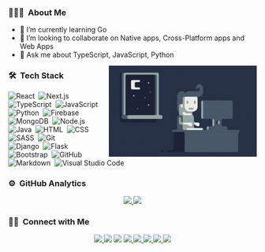 <!-- ## 👋 &nbsp;Hey there! -->

### 👨🏻‍💻 &nbsp;About Me

- 🌱 I’m currently learning Go
- 👯 I’m looking to collaborate on Native apps, Cross-Platform apps and Web Apps
- 💬 Ask me about TypeScript, JavaScript, Python

<img alt="Night Coding" src="https://raw.githubusercontent.com/AVS1508/AVS1508/master/assets/Night-Coding.gif" align="right"/>

### 🛠 &nbsp;Tech Stack

![React](https://img.shields.io/badge/-React-05122A?style=flat&logo=react)&nbsp;
![Next.js](https://img.shields.io/badge/-Next.js-05122A?style=flat&logo=next.js)&nbsp;
![TypeScript](https://img.shields.io/badge/-TypeScript-05122A?style=flat&logo=typescript)&nbsp;
![JavaScript](https://img.shields.io/badge/-JavaScript-05122A?style=flat&logo=javascript)\
![Python](https://img.shields.io/badge/-Python-05122A?style=flat&logo=python)&nbsp;
![Firebase](https://img.shields.io/badge/-Firebase-05122A?style=flat&logo=firebase)&nbsp;
![MongoDB](https://img.shields.io/badge/-MongoDB-05122A?style=flat&logo=mongodb)&nbsp;
![Node.js](https://img.shields.io/badge/-Node.js-05122A?style=flat&logo=node.js)\
![Java](https://img.shields.io/badge/-Java-05122A?style=flat&logo=Java&logoColor=FFA518)&nbsp;
![HTML](https://img.shields.io/badge/-HTML-05122A?style=flat&logo=HTML5)&nbsp;
![CSS](https://img.shields.io/badge/-CSS-05122A?style=flat&logo=CSS3&logoColor=1572B6)&nbsp;
![SASS](https://img.shields.io/badge/-SASS-05122A?style=flat&logo=SASS&logoColor=1572B6)&nbsp;
![Git](https://img.shields.io/badge/-Git-05122A?style=flat&logo=git)\
![Django](https://img.shields.io/badge/-Django-05122A?style=flat&logo=django&logoColor=092E20)&nbsp;
![Flask](https://img.shields.io/badge/-Flask-05122A?style=flat&logo=flask)&nbsp;
![Bootstrap](https://img.shields.io/badge/-Bootstrap-05122A?style=flat&logo=bootstrap&logoColor=563D7C)&nbsp;
![GitHub](https://img.shields.io/badge/-GitHub-05122A?style=flat&logo=github)\
![Markdown](https://img.shields.io/badge/-Markdown-05122A?style=flat&logo=markdown)&nbsp;
![Visual Studio Code](https://img.shields.io/badge/-Visual%20Studio%20Code-05122A?style=flat&logo=visual-studio-code&logoColor=007ACC)&nbsp;

### ⚙️ &nbsp;GitHub Analytics

<p align="center">
<a href="https://github.com/alexsan-dev">
  <img height="180em" src="https://github-readme-stats-eight-theta.vercel.app/api?username=alexsan-dev&show_icons=true&theme=algolia&include_all_commits=true&count_private=true"/>
  <img height="180em" src="https://github-readme-stats-eight-theta.vercel.app/api/top-langs/?username=alexsan-dev&layout=compact&langs_count=8&theme=algolia"/>
</a>
</p>

### 🤝🏻 &nbsp;Connect with Me

<p align="center">
<a href="https://www.youtube.com/channel/UCp2grsTx17QfvuamFMuL4kg"><img src="https://img.shields.io/badge/-@alexdsantosv-FF0000?style=flat&logo=Youtube&logoColor=white"/> 
<a href="mailto:alexdsantosv@gmail.com"><img src="https://img.shields.io/badge/-@alexdsantosv-D14836?style=flat&logo=Gmail&logoColor=white"/></a>
<a href="https://www.linkedin.com/in/alexsantos-eth/"><img src="https://img.shields.io/badge/-@alexsantos.eth-0077B5?style=flat&logo=Linkedin&logoColor=white"/></a>
<a href="https://www.facebook.com/alexsantos.eth"><img src="https://img.shields.io/badge/-@alexsantos.eth-1877F2?style=flat&logo=Facebook&logoColor=white"/>
<a href="https://alexsantos.hashnode.dev/"><img src="https://img.shields.io/badge/-@alexsantos.eth-123c69?style=flat&logo=Hashnode&logoColor=white"/> 
<a href="https://alexdsantosv.medium.com/"><img src="https://img.shields.io/badge/-@alexdsantosv-555?style=flat&logo=Medium&logoColor=white"/> 
<img src="https://komarev.com/ghpvc/?username=alexsan-dev&style=flat-square"/> 
<img src="https://visitor-badge.glitch.me/badge?page_id=alexsan-dev.alexsan-dev"/> 
</a>
</p>
